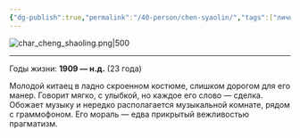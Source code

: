 ```yaml
---
{"dg-publish":true,"permalink":"/40-person/chen-syaolin/","tags":["личность/клуб"]}
---
```


![char_cheng_shaoling.png|500](/img/user/90.%20files/char_cheng_shaoling.png)
***
Годы жизни: **1909 — н.д.** (23 года)

Молодой китаец в ладно скроенном костюме, слишком дорогом для его манер. Говорит мягко, с улыбкой, но каждое его слово — сделка. Обожает музыку и нередко располагается музыкальной комнате, рядом с граммофоном. Его мораль — едва прикрытый вежливостью прагматизм.